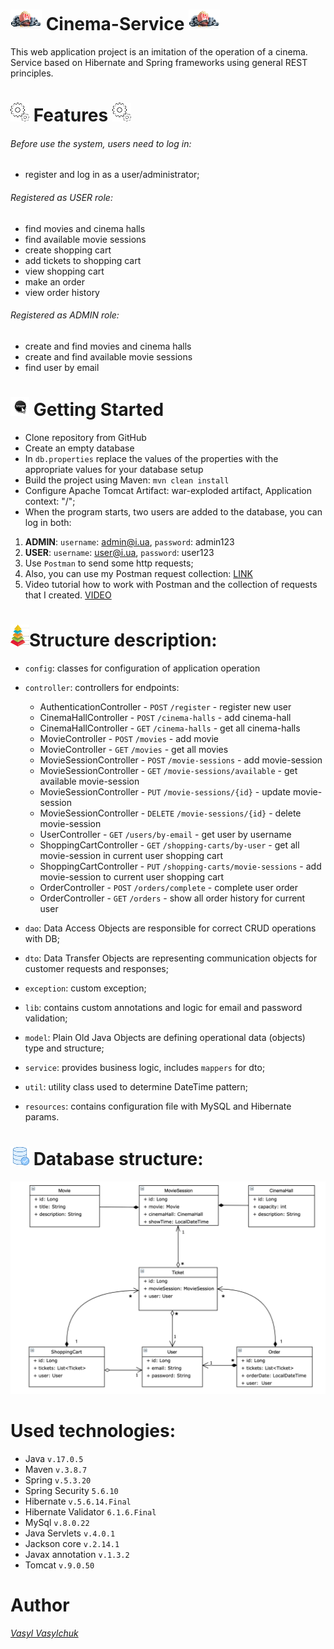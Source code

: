 # ![logo.png](img%2Flogo.png) Cinema-Service ![logo.png](img%2Flogo.png)
This web application project is an imitation of the operation of a cinema. 
Service based on Hibernate and Spring frameworks using general REST principles.

# ![gears_logo.png](img%2Fgears_logo.png) Features ![gears_logo.png](img%2Fgears_logo.png)
###### Before use the system, users need to log in:
* register and log in as a user/administrator;
###### Registered as USER role:
* find movies and cinema halls
* find available movie sessions
* create shopping cart
* add tickets to shopping cart
* view shopping cart
* make an order
* view order history
###### Registered as ADMIN role:
* create and find movies and cinema halls
* create and find available movie sessions
* find user by email
# ![start_logo.png](img%2Fstart_logo.png) Getting Started 
* Clone repository from GitHub
* Create an empty database
* In `db.properties` replace the values of the properties with the appropriate values for your database setup
* Build the project using Maven: `mvn clean install`
* Configure Apache Tomcat Artifact: war-exploded artifact, Application context: "/";
* When the program starts, two users are added to the database, you can log in both:
1. **ADMIN**: `username`: admin@i.ua, `password`: admin123
2. **USER**: `username`: user@i.ua, `password`: user123 
3. Use `Postman` to send some http requests;
4. Also, you can use my Postman request collection: [LINK](https://www.postman.com/vasylchuk/workspace/cinema-service/collection/3329996-3cf6002f-e5b9-42c5-93c6-dab9bca42c02?action=share&creator=3329996)
5. Video tutorial how to work with Postman and the collection of requests that I created. [VIDEO](https://komododecks.com/recordings/oGdIveZwNmb3kZqf0vH2)

# ![layer_logo.png](img%2Flayer_logo.png)Structure description:
* `config`: classes for configuration of application operation
* `controller`: controllers for endpoints:

  * AuthenticationController - `POST` `/register` - register new user
  * CinemaHallController - `POST` `/cinema-halls` - add cinema-hall
  * CinemaHallController - `GET` `/cinema-halls` - get all cinema-halls
  * MovieController - `POST` `/movies` - add movie
  * MovieController - `GET` `/movies` - get all movies
  * MovieSessionController - `POST` `/movie-sessions` - add movie-session
  * MovieSessionController - `GET` `/movie-sessions/available` - get available movie-session
  * MovieSessionController - `PUT` `/movie-sessions/{id}` - update movie-session
  * MovieSessionController - `DELETE` `/movie-sessions/{id}` - delete movie-session
  * UserController - `GET` `/users/by-email` - get user by username
  * ShoppingCartController - `GET` `/shopping-carts/by-user` - get all movie-session in current user shopping cart
  * ShoppingCartController - `PUT` `/shopping-carts/movie-sessions` - add movie-session to current user shopping cart
  * OrderController - `POST` `/orders/complete` - complete user order
  * OrderController - `GET` `/orders` - show all order history for current user

* `dao`: Data Access Objects are responsible for correct CRUD operations with DB;
* `dto`: Data Transfer Objects are representing communication objects for customer requests and responses;
* `exception`: custom exception;
* `lib`: contains custom annotations and logic for email and password validation;
* `model`: Plain Old Java Objects are defining operational data (objects) type and structure;
* `service`: provides business logic, includes `mappers` for dto;
* `util`: utility class used to determine DateTime pattern;
* `resources`: contains configuration file with MySQL and Hibernate params.

# ![DB_logo.png](img%2FDB_logo.png) Database structure:
![DB_structure.png](img%2FDB_structure.png)

# Used technologies: 
* Java `v.17.0.5`
* Maven `v.3.8.7`
* Spring `v.5.3.20`
* Spring Security `5.6.10`
* Hibernate `v.5.6.14.Final`
* Hibernate Validator `6.1.6.Final`
* MySql `v.8.0.22`
* Java Servlets `v.4.0.1`
* Jackson core `v.2.14.1`
* Javax annotation `v.1.3.2`
* Tomcat `v.9.0.50`

# Author
_[Vasyl Vasylchuk](https://www.linkedin.com/in/vasyl-vasylchuk-632303273/)_
